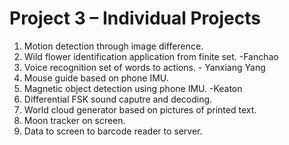 # Project 3 – Individual Projects

 1. Motion detection through image difference.
 2. Wild flower identification application from finite set.   -Fanchao
 3. Voice recognition set of words to actions.   - Yanxiang Yang
 4. Mouse guide based on phone IMU.
 5. Magnetic object detection using phone IMU. -Keaton
 6. Differential FSK sound caputre and decoding.
 7. World cloud generator based on pictures of printed text.
 8. Moon tracker on screen.
 9. Data to screen to barcode reader to server.
